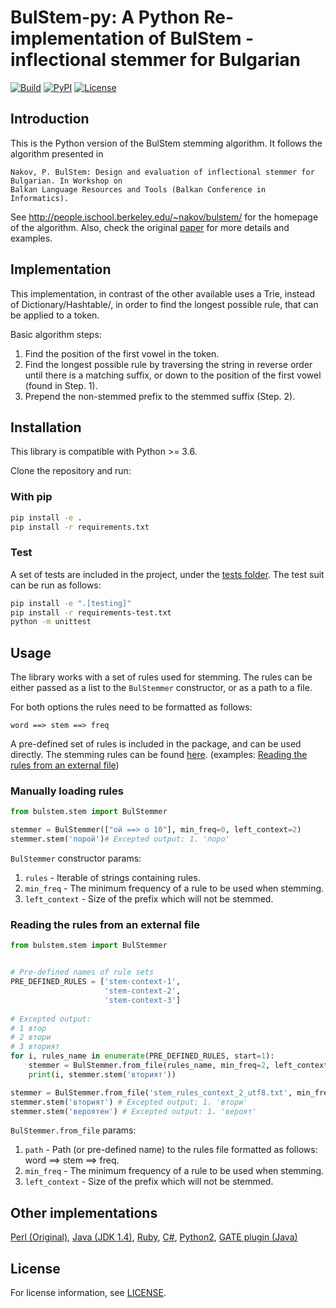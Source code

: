 # BulStem-py: A Python Re-implementation of BulStem - inflectional stemmer for Bulgarian

[![Build](https://img.shields.io/circleci/build/github/mhardalov/bulstem-py/master)](https://circleci.com/gh/mhardalov/bulstem-py)
[![PyPI](https://img.shields.io/pypi/v/bulstem.svg)](https://pypi.python.org/pypi/bulstem) 
[![License](https://img.shields.io/github/license/mhardalov/bulstem-py.svg?color=blue)](https://github.com/mhardalov//bulstem-py/blob/master/LICENSE)


## Introduction
This is the Python version of the BulStem stemming algorithm. It follows the algorithm presented in

```
Nakov, P. BulStem: Design and evaluation of inflectional stemmer for Bulgarian. In Workshop on 
Balkan Language Resources and Tools (Balkan Conference in Informatics).
```

See http://people.ischool.berkeley.edu/~nakov/bulstem/ for the homepage of the algorithm. Also, check the original [paper](http://people.ischool.berkeley.edu/~nakov/bulstem/BulStem.pdf) for more details and examples.

## Implementation

This implementation, in contrast of the other available uses a Trie, instead of Dictionary/Hashtable/, in order to find the longest possible rule, that can be applied to a token.

Basic algorithm steps:
1. Find the position of the first vowel in the token.
2. Find the longest possible rule by traversing the string in reverse order until there is a matching suffix, or down to the position of the first vowel (found in Step. 1).
3. Prepend the non-stemmed prefix to the stemmed suffix (Step. 2).

## Installation

This library is compatible with Python >= 3.6.

Clone the repository and run:

### With pip

```bash
pip install -e .
pip install -r requirements.txt
```

### Test

A set of tests are included in the project, under the [tests folder](https://github.com/mhardalov/bulstem-py/tree/master/tests).
The test suit can be run as follows:
 

```bash
pip install -e ".[testing]"
pip install -r requirements-test.txt
python -m unittest
```

## Usage

The library works with a set of rules used for stemming. The rules can be either passed as a list to the `BulStemmer` constructor, or as a path to a file.

For both options the rules need to be formatted as follows:

`word ==> stem ==> freq`

A pre-defined set of rules is included in the package, and can be used directly. The stemming rules can be found [here](https://github.com/mhardalov/bulstem-py/tree/master/bulstem/stemrules). (examples: [Reading the rules from an external file](#reading-the-rules-from-an-external-file))

### Manually loading rules

```python
from bulstem.stem import BulStemmer

stemmer = BulStemmer(["ой ==> о 10"], min_freq=0, left_context=2)
stemmer.stem('порой')# Excepted output: 1. 'поро'
```

`BulStemmer` constructor params:
1. `rules` - Iterable of strings containing rules.
2. `min_freq` - The minimum frequency of a rule to be used when stemming.
3. `left_context` - Size of the prefix which will not be stemmed.

### Reading the rules from an external file

```python
from bulstem.stem import BulStemmer


# Pre-defined names of rule sets
PRE_DEFINED_RULES = ['stem-context-1', 
                     'stem-context-2',
                     'stem-context-3']
                     
# Excepted output:
# 1 втор
# 2 втори
# 3 вторият
for i, rules_name in enumerate(PRE_DEFINED_RULES, start=1):
    stemmer = BulStemmer.from_file(rules_name, min_freq=2, left_context=i)
    print(i, stemmer.stem('вторият'))

stemmer = BulStemmer.from_file('stem_rules_context_2_utf8.txt', min_freq=2, left_context=i)
stemmer.stem('вторият') # Excepted output: 1. 'втори'
stemmer.stem('вероятен') # Excepted output: 1. 'вероят'
```

`BulStemmer.from_file` params:
1. `path` - Path (or pre-defined name) to the rules file formatted as follows: word ==> stem ==> freq.
2. `min_freq` - The minimum frequency of a rule to be used when stemming.
3. `left_context` - Size of the prefix which will not be stemmed.


## Other implementations

[Perl (Original)](http://people.ischool.berkeley.edu/~nakov/bulstem/apply_stem.pl),
[Java (JDK 1.4)](http://people.ischool.berkeley.edu/~nakov/bulstem/Stemmer.java),
[Ruby](https://github.com/tbmihailov/bulstem),
[C#](https://github.com/tbmihailov/bulstem-cs),
[Python2](https://github.com/peio/PyBulStem),
[GATE plugin (Java)](https://gate.ac.uk/gate/plugins/Lang_Bulgarian/src/gate/bulstem/BulStemPR.java)

## License

For license information, see [LICENSE](https://github.com/mhardalov/bulstem-py/blob/master/LICENSE).
